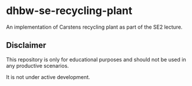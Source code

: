 # dhbw-se-recycling-plant

An implementation of Carstens recycling plant as part of the SE2 lecture.

## Disclaimer

This repository is only for educational purposes and should not be used in any
productive scenarios.

It is not under active development.
